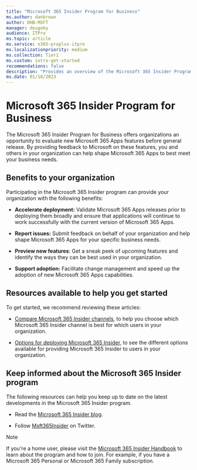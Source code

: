 ```yaml
---
title: "Microsoft 365 Insider Program for Business"
ms.author: danbrown
author: DHB-MSFT
manager: dougeby
audience: ITPro
ms.topic: article
ms.service: o365-proplus-itpro
ms.localizationpriority: medium
ms.collection: Tier1
ms.custom: intro-get-started
recommendations: false
description: "Provides an overview of the Microsoft 365 Insider Program for Business"
ms.date: 01/18/2023
---
```


# Microsoft 365 Insider Program for Business

The Microsoft 365 Insider Program for Business offers organizations an opportunity to evaluate new Microsoft 365 Apps features before general release. By providing feedback to Microsoft on these features, you and others in your organization can help shape Microsoft 365 Apps to best meet your business needs.

## Benefits to your organization

Participating in the Microsoft 365 Insider program can provide your organization with the following benefits:

- **Accelerate deployment:** Validate Microsoft 365 Apps releases prior to deploying them broadly and ensure that applications will continue to work successfully with the current version of Microsoft 365 Apps.​

- **Report issues:** Submit feedback on behalf of your organization and help shape Microsoft 365 Apps for your specific business needs.​

- **Preview new features**: Get a sneak peek of upcoming features and identify the ways they can be best used in your organization.​

- **Support adoption:** Facilitate change management and speed up the adoption of new Microsoft 365 Apps capabilities.​

## Resources available to help you get started

To get started, we recommend reviewing these articles:

- [Compare Microsoft 365 Insider channels](compare-channels.md), to help you choose which Microsoft 365 Insider channel is best for which users in your organization.

- [Options for deploying Microsoft 365 Insider](deploy/options.md), to see the different options available for providing Microsoft 365 Insider to users in your organization.

## Keep informed about the Microsoft 365 Insider program

The following resources can help you keep up to date on the latest developments in the Microsoft 365 Insider program.

- Read the [Microsoft 365 Insider blog](https://insider.office.com/blog).

- Follow [Msft365Insider](https://twitter.com/msft365insider) on Twitter.

> [!NOTE]
> If you're a home user, please visit the [Microsoft 365 Insider Handbook](https://insider.office.com/handbook) to learn about the program and how to join. For example, if you have a Microsoft 365 Personal or Microsoft 365 Family subscription.